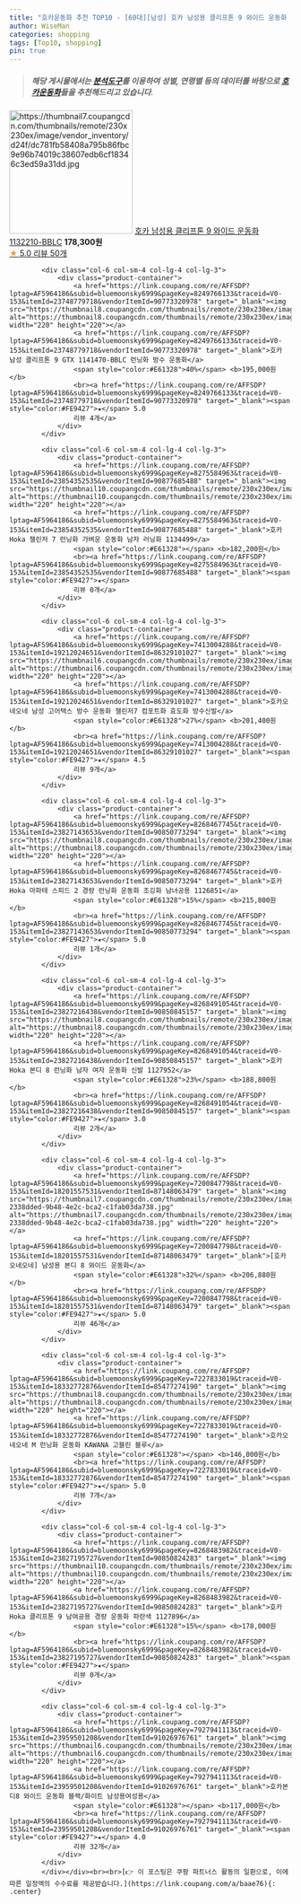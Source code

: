 ```yaml
---
title: "호카운동화 추천 TOP10 - [60대][남성] 호카 남성용 클리프톤 9 와이드 운동화 1132210-BBLC"
author: WiseMan
categories: shopping
tags: [Top10, shopping]
pin: true
---
```


> ##### 해당 게시물에서는 [**분석도구**](https://itemscout.io/)를 이용하여 **성별**, **연령별** 등의 데이터를 바탕으로 [**호카운동화**](https://link.coupang.com/a/baae76)들을 추천해드리고 있습니다.
<div class="container"><div class="row">
            <div class="col-6 col-sm-4 col-lg-4 col-lg-3">
                <div class="product-container">
                    <a href="https://link.coupang.com/re/AFFSDP?lptag=AF5964186&subid=bluemoonsky6999&pageKey=7156825114&traceid=V0-153&itemId=18003677810&vendorItemId=90915438385" target="_blank"><img src="https://thumbnail7.coupangcdn.com/thumbnails/remote/230x230ex/image/vendor_inventory/d24f/dc781fb58408a795b86fbc9e96b74019c38607edb6cf18346c3ed59a31dd.jpg" alt="https://thumbnail7.coupangcdn.com/thumbnails/remote/230x230ex/image/vendor_inventory/d24f/dc781fb58408a795b86fbc9e96b74019c38607edb6cf18346c3ed59a31dd.jpg" width="220" height="220"></a>
                    <a href="https://link.coupang.com/re/AFFSDP?lptag=AF5964186&subid=bluemoonsky6999&pageKey=7156825114&traceid=V0-153&itemId=18003677810&vendorItemId=90915438385" target="_blank">호카 남성용 클리프톤 9 와이드 운동화 1132210-BBLC</a>
                    <span style="color:#E61328"></span> <b>178,300원</b>
                    <br><a href="https://link.coupang.com/re/AFFSDP?lptag=AF5964186&subid=bluemoonsky6999&pageKey=7156825114&traceid=V0-153&itemId=18003677810&vendorItemId=90915438385" target="_blank"><span style="color:#FE9427">★</span> 5.0
                    리뷰 50개</a>
                </div>
            </div>
            
            <div class="col-6 col-sm-4 col-lg-4 col-lg-3">
                <div class="product-container">
                    <a href="https://link.coupang.com/re/AFFSDP?lptag=AF5964186&subid=bluemoonsky6999&pageKey=8249766133&traceid=V0-153&itemId=23748779718&vendorItemId=90773320978" target="_blank"><img src="https://thumbnail8.coupangcdn.com/thumbnails/remote/230x230ex/image/vendor_inventory/e573/fa65d8eeebb3bdcddb784b2bf2ec90cd6d8bdf211effe43feb194dd8454a.jpeg" alt="https://thumbnail8.coupangcdn.com/thumbnails/remote/230x230ex/image/vendor_inventory/e573/fa65d8eeebb3bdcddb784b2bf2ec90cd6d8bdf211effe43feb194dd8454a.jpeg" width="220" height="220"></a>
                    <a href="https://link.coupang.com/re/AFFSDP?lptag=AF5964186&subid=bluemoonsky6999&pageKey=8249766133&traceid=V0-153&itemId=23748779718&vendorItemId=90773320978" target="_blank">호카 남성 클리프톤 9 GTX 1141470-BBLC 런닝화 방수 운동화</a>
                    <span style="color:#E61328">40%</span> <b>195,000원</b>
                    <br><a href="https://link.coupang.com/re/AFFSDP?lptag=AF5964186&subid=bluemoonsky6999&pageKey=8249766133&traceid=V0-153&itemId=23748779718&vendorItemId=90773320978" target="_blank"><span style="color:#FE9427">★</span> 5.0
                    리뷰 4개</a>
                </div>
            </div>
            
            <div class="col-6 col-sm-4 col-lg-4 col-lg-3">
                <div class="product-container">
                    <a href="https://link.coupang.com/re/AFFSDP?lptag=AF5964186&subid=bluemoonsky6999&pageKey=8275584963&traceid=V0-153&itemId=23854352535&vendorItemId=90877685488" target="_blank"><img src="https://thumbnail10.coupangcdn.com/thumbnails/remote/230x230ex/image/vendor_inventory/b812/4b60b541a14240c171eab702867d2ba425c8892e6acc648a5089423488f0.png" alt="https://thumbnail10.coupangcdn.com/thumbnails/remote/230x230ex/image/vendor_inventory/b812/4b60b541a14240c171eab702867d2ba425c8892e6acc648a5089423488f0.png" width="220" height="220"></a>
                    <a href="https://link.coupang.com/re/AFFSDP?lptag=AF5964186&subid=bluemoonsky6999&pageKey=8275584963&traceid=V0-153&itemId=23854352535&vendorItemId=90877685488" target="_blank">호카 Hoka 챌린저 7 런닝화 가벼운 운동화 남자 러닝화 1134499</a>
                    <span style="color:#E61328"></span> <b>182,200원</b>
                    <br><a href="https://link.coupang.com/re/AFFSDP?lptag=AF5964186&subid=bluemoonsky6999&pageKey=8275584963&traceid=V0-153&itemId=23854352535&vendorItemId=90877685488" target="_blank"><span style="color:#FE9427">★</span> 
                    리뷰 0개</a>
                </div>
            </div>
            
            <div class="col-6 col-sm-4 col-lg-4 col-lg-3">
                <div class="product-container">
                    <a href="https://link.coupang.com/re/AFFSDP?lptag=AF5964186&subid=bluemoonsky6999&pageKey=7413004288&traceid=V0-153&itemId=19212024651&vendorItemId=86329101027" target="_blank"><img src="https://thumbnail6.coupangcdn.com/thumbnails/remote/230x230ex/image/vendor_inventory/f8f6/80eb4d9bf29f4b7401891edee3ccb5ef61d606e48f3a2db8a463f1bc9166.jpg" alt="https://thumbnail6.coupangcdn.com/thumbnails/remote/230x230ex/image/vendor_inventory/f8f6/80eb4d9bf29f4b7401891edee3ccb5ef61d606e48f3a2db8a463f1bc9166.jpg" width="220" height="220"></a>
                    <a href="https://link.coupang.com/re/AFFSDP?lptag=AF5964186&subid=bluemoonsky6999&pageKey=7413004288&traceid=V0-153&itemId=19212024651&vendorItemId=86329101027" target="_blank">호카오네오네 남성 고어택스 방수 운동화 챌린저7 컴포트화 효도화 방수신발</a>
                    <span style="color:#E61328">27%</span> <b>201,400원</b>
                    <br><a href="https://link.coupang.com/re/AFFSDP?lptag=AF5964186&subid=bluemoonsky6999&pageKey=7413004288&traceid=V0-153&itemId=19212024651&vendorItemId=86329101027" target="_blank"><span style="color:#FE9427">★</span> 4.5
                    리뷰 9개</a>
                </div>
            </div>
            
            <div class="col-6 col-sm-4 col-lg-4 col-lg-3">
                <div class="product-container">
                    <a href="https://link.coupang.com/re/AFFSDP?lptag=AF5964186&subid=bluemoonsky6999&pageKey=8268467745&traceid=V0-153&itemId=23827143653&vendorItemId=90850773294" target="_blank"><img src="https://thumbnail8.coupangcdn.com/thumbnails/remote/230x230ex/image/vendor_inventory/4bdb/aa0c59363a7d71fdefefb513b1759a9ebf72814b36f1c2c27212c502e115.jpeg" alt="https://thumbnail8.coupangcdn.com/thumbnails/remote/230x230ex/image/vendor_inventory/4bdb/aa0c59363a7d71fdefefb513b1759a9ebf72814b36f1c2c27212c502e115.jpeg" width="220" height="220"></a>
                    <a href="https://link.coupang.com/re/AFFSDP?lptag=AF5964186&subid=bluemoonsky6999&pageKey=8268467745&traceid=V0-153&itemId=23827143653&vendorItemId=90850773294" target="_blank">호카 Hoka 마파테 스피드 2 경량 런닝화 운동화 조깅화 남녀공용 1126851</a>
                    <span style="color:#E61328">15%</span> <b>215,800원</b>
                    <br><a href="https://link.coupang.com/re/AFFSDP?lptag=AF5964186&subid=bluemoonsky6999&pageKey=8268467745&traceid=V0-153&itemId=23827143653&vendorItemId=90850773294" target="_blank"><span style="color:#FE9427">★</span> 5.0
                    리뷰 1개</a>
                </div>
            </div>
            
            <div class="col-6 col-sm-4 col-lg-4 col-lg-3">
                <div class="product-container">
                    <a href="https://link.coupang.com/re/AFFSDP?lptag=AF5964186&subid=bluemoonsky6999&pageKey=8268491054&traceid=V0-153&itemId=23827216438&vendorItemId=90850845157" target="_blank"><img src="https://thumbnail8.coupangcdn.com/thumbnails/remote/230x230ex/image/vendor_inventory/4d31/073f78b5a55330fdbba78e6adb1771d412b232bc35d7bf84d65c82c1d452.png" alt="https://thumbnail8.coupangcdn.com/thumbnails/remote/230x230ex/image/vendor_inventory/4d31/073f78b5a55330fdbba78e6adb1771d412b232bc35d7bf84d65c82c1d452.png" width="220" height="220"></a>
                    <a href="https://link.coupang.com/re/AFFSDP?lptag=AF5964186&subid=bluemoonsky6999&pageKey=8268491054&traceid=V0-153&itemId=23827216438&vendorItemId=90850845157" target="_blank">호카 Hoka 본디 8 런닝화 남자 여자 운동화 신발 1127952</a>
                    <span style="color:#E61328">23%</span> <b>188,800원</b>
                    <br><a href="https://link.coupang.com/re/AFFSDP?lptag=AF5964186&subid=bluemoonsky6999&pageKey=8268491054&traceid=V0-153&itemId=23827216438&vendorItemId=90850845157" target="_blank"><span style="color:#FE9427">★</span> 3.0
                    리뷰 2개</a>
                </div>
            </div>
            
            <div class="col-6 col-sm-4 col-lg-4 col-lg-3">
                <div class="product-container">
                    <a href="https://link.coupang.com/re/AFFSDP?lptag=AF5964186&subid=bluemoonsky6999&pageKey=7200847798&traceid=V0-153&itemId=18201557531&vendorItemId=87148063479" target="_blank"><img src="https://thumbnail7.coupangcdn.com/thumbnails/remote/230x230ex/image/retail/images/2869215386910935-2338dded-9b48-4e2c-bca2-c1fab03da738.jpg" alt="https://thumbnail7.coupangcdn.com/thumbnails/remote/230x230ex/image/retail/images/2869215386910935-2338dded-9b48-4e2c-bca2-c1fab03da738.jpg" width="220" height="220"></a>
                    <a href="https://link.coupang.com/re/AFFSDP?lptag=AF5964186&subid=bluemoonsky6999&pageKey=7200847798&traceid=V0-153&itemId=18201557531&vendorItemId=87148063479" target="_blank">[호카오네오네] 남성용 본디 8 와이드 운동화</a>
                    <span style="color:#E61328">32%</span> <b>206,880원</b>
                    <br><a href="https://link.coupang.com/re/AFFSDP?lptag=AF5964186&subid=bluemoonsky6999&pageKey=7200847798&traceid=V0-153&itemId=18201557531&vendorItemId=87148063479" target="_blank"><span style="color:#FE9427">★</span> 5.0
                    리뷰 46개</a>
                </div>
            </div>
            
            <div class="col-6 col-sm-4 col-lg-4 col-lg-3">
                <div class="product-container">
                    <a href="https://link.coupang.com/re/AFFSDP?lptag=AF5964186&subid=bluemoonsky6999&pageKey=7227833019&traceid=V0-153&itemId=18332772876&vendorItemId=85477274190" target="_blank"><img src="https://thumbnail8.coupangcdn.com/thumbnails/remote/230x230ex/image/vendor_inventory/2f34/6ceb3c76a1455fc69f1a33f4718eedb617f53de759e8ced431ff9c95f407.jpg" alt="https://thumbnail8.coupangcdn.com/thumbnails/remote/230x230ex/image/vendor_inventory/2f34/6ceb3c76a1455fc69f1a33f4718eedb617f53de759e8ced431ff9c95f407.jpg" width="220" height="220"></a>
                    <a href="https://link.coupang.com/re/AFFSDP?lptag=AF5964186&subid=bluemoonsky6999&pageKey=7227833019&traceid=V0-153&itemId=18332772876&vendorItemId=85477274190" target="_blank">호카오네오네 M 런닝화 운동화 KAWANA 고블린 블루</a>
                    <span style="color:#E61328"></span> <b>146,000원</b>
                    <br><a href="https://link.coupang.com/re/AFFSDP?lptag=AF5964186&subid=bluemoonsky6999&pageKey=7227833019&traceid=V0-153&itemId=18332772876&vendorItemId=85477274190" target="_blank"><span style="color:#FE9427">★</span> 5.0
                    리뷰 7개</a>
                </div>
            </div>
            
            <div class="col-6 col-sm-4 col-lg-4 col-lg-3">
                <div class="product-container">
                    <a href="https://link.coupang.com/re/AFFSDP?lptag=AF5964186&subid=bluemoonsky6999&pageKey=8268483982&traceid=V0-153&itemId=23827195727&vendorItemId=90850824283" target="_blank"><img src="https://thumbnail10.coupangcdn.com/thumbnails/remote/230x230ex/image/vendor_inventory/6251/beeaeebe0d2283f3c87127fec157e176566b16b0aef81fddea27256f058f.jpeg" alt="https://thumbnail10.coupangcdn.com/thumbnails/remote/230x230ex/image/vendor_inventory/6251/beeaeebe0d2283f3c87127fec157e176566b16b0aef81fddea27256f058f.jpeg" width="220" height="220"></a>
                    <a href="https://link.coupang.com/re/AFFSDP?lptag=AF5964186&subid=bluemoonsky6999&pageKey=8268483982&traceid=V0-153&itemId=23827195727&vendorItemId=90850824283" target="_blank">호카 Hoka 클리프톤 9 남여공용 경량 운동화 파란색 1127896</a>
                    <span style="color:#E61328">15%</span> <b>178,000원</b>
                    <br><a href="https://link.coupang.com/re/AFFSDP?lptag=AF5964186&subid=bluemoonsky6999&pageKey=8268483982&traceid=V0-153&itemId=23827195727&vendorItemId=90850824283" target="_blank"><span style="color:#FE9427">★</span> 
                    리뷰 0개</a>
                </div>
            </div>
            
            <div class="col-6 col-sm-4 col-lg-4 col-lg-3">
                <div class="product-container">
                    <a href="https://link.coupang.com/re/AFFSDP?lptag=AF5964186&subid=bluemoonsky6999&pageKey=7927941113&traceid=V0-153&itemId=23959501208&vendorItemId=91026976761" target="_blank"><img src="https://thumbnail6.coupangcdn.com/thumbnails/remote/230x230ex/image/vendor_inventory/6c0d/046f68bf1ebeb7910ca8048a7ac6917d86cbc548bee3559a5d49547fb9fc.png" alt="https://thumbnail6.coupangcdn.com/thumbnails/remote/230x230ex/image/vendor_inventory/6c0d/046f68bf1ebeb7910ca8048a7ac6917d86cbc548bee3559a5d49547fb9fc.png" width="220" height="220"></a>
                    <a href="https://link.coupang.com/re/AFFSDP?lptag=AF5964186&subid=bluemoonsky6999&pageKey=7927941113&traceid=V0-153&itemId=23959501208&vendorItemId=91026976761" target="_blank">호카본디8 와이드 운동화 블랙/화이트 남성용여성용</a>
                    <span style="color:#E61328"></span> <b>117,000원</b>
                    <br><a href="https://link.coupang.com/re/AFFSDP?lptag=AF5964186&subid=bluemoonsky6999&pageKey=7927941113&traceid=V0-153&itemId=23959501208&vendorItemId=91026976761" target="_blank"><span style="color:#FE9427">★</span> 4.0
                    리뷰 32개</a>
                </div>
            </div>
            </div></div><br><br>[👉 이 포스팅은 쿠팡 파트너스 활동의 일환으로, 이에 따른 일정액의 수수료를 제공받습니다.](https://link.coupang.com/a/baae76){: .center}